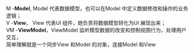 M -**Model**, Model 代表数据模型，也可以在Model 中定义数据修改和操作的业务逻辑；  
V -**View**， View 代表UI 组件，她负责将数据模型转化为UI 展现出来；  
VM -**ViewModel**，ViewModel 监听模型数据的改变和控制视图行为，处理用户交互，  
  简单理解就是一个同步View 和Model 的对象，连接Model 和View
